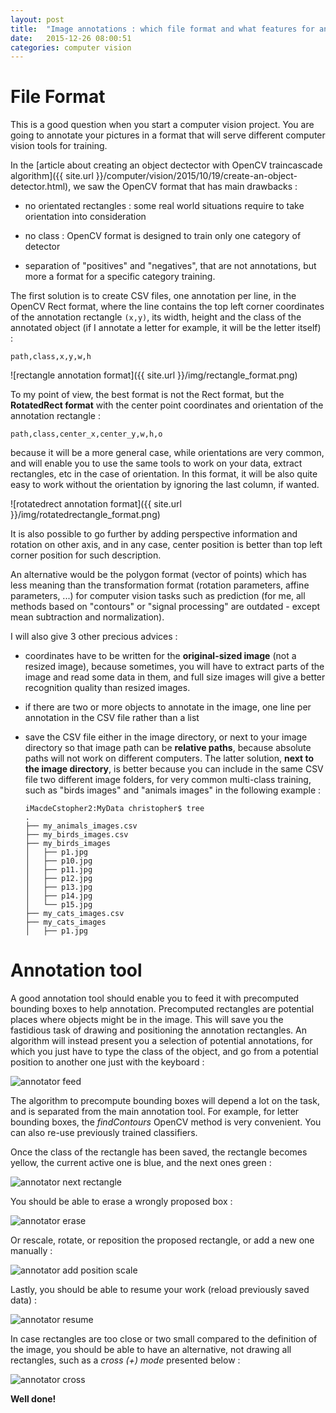 ```yaml
---
layout: post
title:  "Image annotations : which file format and what features for an annotation tool?"
date:   2015-12-26 08:00:51
categories: computer vision
---
```


# File Format

This is a good question when you start a computer vision project. You are going to annotate your pictures in a format that will serve different computer vision tools for training.

In the [article about creating an object dectector with OpenCV traincascade algorithm]({{ site.url }}/computer/vision/2015/10/19/create-an-object-detector.html), we saw the OpenCV format that has main drawbacks :

- no orientated rectangles : some real world situations require to take orientation into consideration

- no class : OpenCV format is designed to train only one category of detector

- separation of "positives" and "negatives", that are not annotations, but more a format for a specific category training.

The first solution is to create CSV files, one annotation per line, in the OpenCV Rect format, where the line contains the top left corner coordinates of the annotation rectangle `(x,y)`, its width, height and the class of the annotated object (if I annotate a letter for example, it will be the letter itself) :

    path,class,x,y,w,h

![rectangle annotation format]({{ site.url }}/img/rectangle_format.png)

To my point of view, the best format is not the Rect format, but the **RotatedRect format** with the center point coordinates and orientation of the annotation rectangle :

    path,class,center_x,center_y,w,h,o

because it will be a more general case, while orientations are very common, and will enable you to use the same tools to work on your data, extract rectangles, etc in the case of orientation. In this format, it will be also quite easy to work without the orientation by ignoring the last column, if wanted.

![rotatedrect annotation format]({{ site.url }}/img/rotatedrectangle_format.png)

It is also possible to go further by adding perspective information and rotation on other axis, and in any case, center position is better than top left corner position for such description.

An alternative would be the polygon format (vector of points) which has less meaning than the transformation format (rotation parameters, affine parameters, ...) for computer vision tasks such as prediction (for me, all methods based on "contours" or "signal processing" are outdated - except mean subtraction and normalization).

I will also give 3 other precious advices :

- coordinates have to be written for the **original-sized image** (not a resized image), because sometimes, you will have to extract parts of the image and read some data in them, and full size images will give a better recognition quality than resized images.

- if there are two or more objects to annotate in the image, one line per annotation in the CSV file rather than a list

- save the CSV file either in the image directory, or next to your image directory so that image path can be **relative paths**, because absolute paths will not work on different computers. The latter solution, **next to the image directory**, is better because you can include in the same CSV file two different image folders, for very common multi-class training, such as "birds images" and "animals images" in the following example :

      iMacdeCstopher2:MyData christopher$ tree
      .
      ├── my_animals_images.csv
      ├── my_birds_images.csv
      ├── my_birds_images
      │   ├── p1.jpg
      │   ├── p10.jpg
      │   ├── p11.jpg
      │   ├── p12.jpg
      │   ├── p13.jpg
      │   ├── p14.jpg
      │   └── p15.jpg
      ├── my_cats_images.csv
      ├── my_cats_images
      │   ├── p1.jpg

# Annotation tool

A good annotation tool should enable you to feed it with precomputed bounding boxes to help annotation. Precomputed rectangles are potential places where objects might be in the image. This will save you the fastidious task of drawing and positioning the annotation rectangles. An algorithm will instead present you a selection of potential annotations, for which you just have to type the class of the object, and go from a potential position to another one just with the keyboard :

![annotator feed]({{site.url}}/img/annotator_feed.png)

The algorithm to precompute bounding boxes will depend a lot on the task, and is separated from the main annotation tool. For example, for letter bounding boxes, the *findContours* OpenCV method is very convenient. You can also re-use previously trained classifiers.

Once the class of the rectangle has been saved, the rectangle becomes yellow, the current active one is blue, and the next ones green :

![annotator next rectangle]({{site.url}}/img/annotator_resume.png)

You should be able to erase a wrongly proposed box :

![annotator erase]({{site.url}}/img/annotator_erase.png)

Or rescale, rotate, or reposition the proposed rectangle, or add a new one manually :

![annotator add position scale]({{site.url}}/img/annotator_add_position_scale.png)

Lastly, you should be able to resume your work (reload previously saved data) :

![annotator resume]({{site.url}}/img/annotator_resume.png)

In case rectangles are too close or two small compared to the definition of the image, you should be able to have an alternative, not drawing all rectangles, such as a *cross (+) mode* presented below :

![annotator cross]({{site.url}}/img/annotation_cross.png)

**Well done!**
